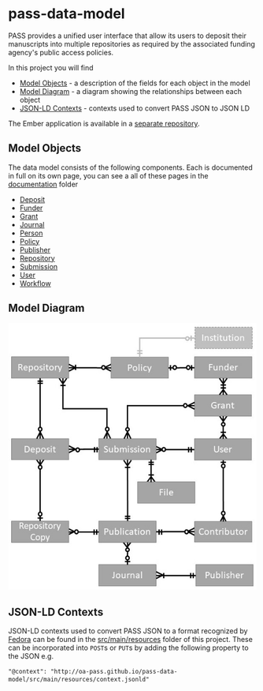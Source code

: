 # pass-data-model

PASS provides a unified user interface that allow its users to deposit their manuscripts into multiple repositories as required by the associated funding agency's public access policies. 

In this project you will find
* [Model Objects](#model-objects) - a description of the fields for each object in the model
* [Model Diagram](#model-diagram) - a diagram showing the relationships between each object
* [JSON-LD Contexts](#json-ld-contexts) - contexts used to convert PASS JSON to JSON LD

The Ember application is available in a [separate repository](https://github.com/DataConservancy/pass-ember).

## Model Objects
The data model consists of the following components. Each is documented in full on its own page, you can see a all of these pages in the [documentation](documentation/) folder

* [Deposit](documentation/Deposit.md)
* [Funder](documentation/Funder.md)
* [Grant](documentation/Grant.md)
* [Journal](documentation/Journal.md)
* [Person](documentation/Person.md)
* [Policy](documentation/Policy.md)
* [Publisher](documentation/Publisher.md)
* [Repository](documentation/Repository.md)
* [Submission](documentation/Submission.md)
* [User](documentation/User.md)
* [Workflow](documentation/Workflow.md)

## Model Diagram
 
![data model](pass_data_model.jpg)

## JSON-LD Contexts
JSON-LD contexts used to convert PASS JSON to a format recognized by [Fedora](http://fedorarepository.org/) can be found in the [src/main/resources](src/main/resources) folder of this project. These can be incorporated into `POST`s or `PUT`s by adding the following property to the JSON e.g.
```
"@context": "http://oa-pass.github.io/pass-data-model/src/main/resources/context.jsonld"
```
